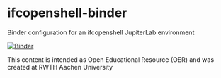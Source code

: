 # ifcopenshell-binder
Binder configuration for an ifcopenshell JupiterLab environment 

[![Binder](https://mybinder.org/badge_logo.svg)](https://mybinder.org/v2/gh/jakob-beetz/ifcopenshell-binder/dockerfile-base?urlpath=lab)

This content is intended as Open Educational Resource (OER) and was created at RWTH Aachen University
